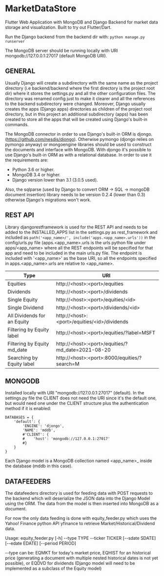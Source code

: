# MarketDataStore
Flutter Web Application with MongoDB and Django Backend for market data storage and visualization. Built to try out Flutter/Dart.

Run the Django backend from the backend dir with: `python manage.py runserver`

The MongoDB server should be running locally with URI mongodb://127.0.0.1:27017 (default MongoDB URI).

## GENERAL
Usually Django will create a subdirectory with the same name as the project directory (i.e backend/backend where the first directory is the project root dir) where it stores the settings.py and all the other configuration files. The directory was renamed config just to make it clearer and all the references to the backend subdirectory were changed. Moreover, Django usually creates the apps (Django apps) directories as children of the project root directory, but in this project an additional subdirectory (apps) has been created to store all the apps that will be created using Django's built-in commands.

The MongoDB connector in order to use Django's built-in ORM is djongo. (https://github.com/nesdis/djongo). Otherwise pymongo (djongo relies on pymongo anyway) or mongoengine libraries should be used to construct the documents and interface with MongoDB. With djongo it's possible to use Django's built-in ORM as with a relational database.
In order to use it the requirements are:
- Python 3.6 or higher.
- MongoDB 3.4 or higher.
- Django version lower than 3.1 (3.0.5 used).

Also, the sqlparse (used by Django to convert ORM -> SQL -> mongoDB document insertion) library needs to be version 0.2.4 (lower than 0.3) otherwise Django's migrations won't work.

## REST API
Library djangorestframework is used for the REST API and needs to be added to the INSTALLED_APPS list in the settings.py as rest_framework and included as `path('<app_name>/', include('apps.<app_name>.urls'))` in the config/urls.py file (apps.<app_name>.urls is the urls python file under apps/<app_name> where all the REST endpoints will be specified for that app and need to be included in the main urls.py file. The endpoint is included with '<app_name>' as the base URI, so all the endpoints specified in apps.<app_name>.urls are relative to <app_name>.

| Type                              | URI                                                        |
| --------------------------------- | ---------------------------------------------------------- |
| Equities                          | http://\<host\>:\<port\>/equities                          |
| Dividends                         | http://\<host\>:\<port\>/dividends                         |
| Single Equity                     | http://\<host\>:\<port\>/equities/\<id\>                   |
| Single Dividend                   | http://\<host\>:\<port\>/dividends/\<id\>                  |
| All Dividends for an Equity       | http://\<host\>:\<port\>/equities/\<id\>/dividends         |
| Filtering by Equity label         | http://\<host\>:\<port\>/equities/?label=MSFT              |
| Filtering by Equity md_date       | http://\<host\>:\<port\>/equities/?md_date=2021-08-20      |
| Searching by Equity label         | http://\<host\>:\<port\>:8000/equities/?search=M           |

## MONGODB
Installed locally with URI "mongodb://127.0.0.1:27017" (default).
In the settings.py file the CLIENT does not need the URI since it's the default one, but would need one under the CLIENT structure plus the authentication method if it is enabled:

```
DATABASES = {
    'default': {
        'ENGINE': 'djongo',
        'NAME': 'mddb',
        #'CLIENT': {
        #    'host': 'mongodb://127.0.0.1:27017'
        #}
    }
}
```

Each Django model is a MongoDB collection named <app_name>_<model> inside the database (mddb in this case).

## DATAFEEDERS
The datafeeders directory is used for feeding data with POST requests to the backend which will deserialize the JSON data into the Django Model using the ORM. The data from the model is then inserted into MongoDB as a document.

For now the only data feeding is done with equity_feeder.py which uses the Yahoo! Finance python API yfinance to retrieve Market/Historical/Dividend data.

Usage: equity_feeder.py [-h] --type TYPE --ticker TICKER [--sdate SDATE] [--edate EDATE] [--period PERIOD]

--type can be: EQMKT for today's market price, EQHIST for an historical price (generating a document with multiple nested historical dates is not yet possible), or EQDVD for dividends (Django model will need to be implemented as a subclass of the Equity model)